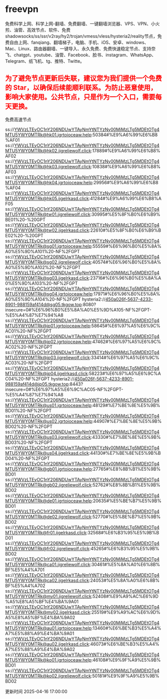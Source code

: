 # freevpn

免费科学上网、科学上网-翻墙、免费翻墙、一键翻墙浏览器、VPS、VPN、小火煎、油管、高效节点、软件、免费shadowsocks/ss/ssr/v2ray/hy2/trojan/vmess/vless/hysteria2/reality节点，免费自由上网、fanqiang、翻墙梯子，电脑、手机、iOS、安卓、windows、Mac、Linux、路由器翻墙、一键导入、永久免费、免费快速稳定节点、支持奈飞、chatgpt、youtube、油管、Facebook、脸书、instagram、WhatsApp、Telegram、纸飞机、tg、推特、Twitte。

## <font color="red">为了避免节点更新后失联，建议您为我们提供一个免费的 Star，以确保后续能顺利联系。为防止恶意使用，影响大家使用。公共节点，只是作为一个入口，需要每天更换。</font>

免费高速节点

ss://YWVzLTEyOC1nY206NDUwYTAyNmYtNTYzNy00MjMzLTg5MDEtOTg4MTU5YWY0MTRk@hk01.jgrtoioceaw.help:50384#%E9%A6%99%E6%B8%AF01
ss://YWVzLTEyOC1nY206NDUwYTAyNmYtNTYzNy00MjMzLTg5MDEtOTg4MTU5YWY0MTRk@hk02.jigreliewolf.click:17889#%E9%A6%99%E6%B8%AF02
ss://YWVzLTEyOC1nY206NDUwYTAyNmYtNTYzNy00MjMzLTg5MDEtOTg4MTU5YWY0MTRk@hk03.jigreliewolf.click:10838#%E9%A6%99%E6%B8%AF03
ss://YWVzLTEyOC1nY206NDUwYTAyNmYtNTYzNy00MjMzLTg5MDEtOTg4MTU5YWY0MTRk@hk04.jgrtoioceaw.help:29956#%E9%A6%99%E6%B8%AF04
ss://YWVzLTEyOC1nY206NDUwYTAyNmYtNTYzNy00MjMzLTg5MDEtOTg4MTU5YWY0MTRk@hk05.ijgelrkasd.click:41284#%E9%A6%99%E6%B8%AF05
ss://YWVzLTEyOC1nY206NDUwYTAyNmYtNTYzNy00MjMzLTg5MDEtOTg4MTU5YWY0MTRk@tw01.jigreliewolf.click:30995#%E5%8F%B0%E6%B9%BE01%20-%20GPT
ss://YWVzLTEyOC1nY206NDUwYTAyNmYtNTYzNy00MjMzLTg5MDEtOTg4MTU5YWY0MTRk@tw02.ijgelrkasd.click:22610#%E5%8F%B0%E6%B9%BE02%20-%20GPT
ss://YWVzLTEyOC1nY206NDUwYTAyNmYtNTYzNy00MjMzLTg5MDEtOTg4MTU5YWY0MTRk@sg01.jgrtoioceaw.help:55559#%E6%96%B0%E5%8A%A0%E5%9D%A101%20-NF%2FGPT
ss://YWVzLTEyOC1nY206NDUwYTAyNmYtNTYzNy00MjMzLTg5MDEtOTg4MTU5YWY0MTRk@sg02.jigreliewolf.click:40574#%E6%96%B0%E5%8A%A0%E5%9D%A102%20-NF%2FGPT
ss://YWVzLTEyOC1nY206NDUwYTAyNmYtNTYzNy00MjMzLTg5MDEtOTg4MTU5YWY0MTRk@sg03.ijgelrkasd.click:23716#%E6%96%B0%E5%8A%A0%E5%9D%A103%20-NF%2FGPT
ss://YWVzLTEyOC1nY206NDUwYTAyNmYtNTYzNy00MjMzLTg5MDEtOTg4MTU5YWY0MTRk@sg04.jgrtoioceaw.help:17971#%E6%96%B0%E5%8A%A0%E5%9D%A104%20-NF%2FGPT
hysteria2://450a026f-5637-4233-8901-988159af414d@sg05.tkgow.top:8080?insecure=0#%E6%96%B0%E5%8A%A0%E5%9D%A105-NF%2FGPT-%E5%A4%87%E7%94%A8
ss://YWVzLTEyOC1nY206NDUwYTAyNmYtNTYzNy00MjMzLTg5MDEtOTg4MTU5YWY0MTRk@jp01.jgrtoioceaw.help:58645#%E6%97%A5%E6%9C%AC01%20-NF%2FGPT
ss://YWVzLTEyOC1nY206NDUwYTAyNmYtNTYzNy00MjMzLTg5MDEtOTg4MTU5YWY0MTRk@jp02.jgrtoioceaw.help:47462#%E6%97%A5%E6%9C%AC02%20-NF%2FGPT
ss://YWVzLTEyOC1nY206NDUwYTAyNmYtNTYzNy00MjMzLTg5MDEtOTg4MTU5YWY0MTRk@jp03.jigreliewolf.click:33414#%E6%97%A5%E6%9C%AC03%20-NF%2FGPT
ss://YWVzLTEyOC1nY206NDUwYTAyNmYtNTYzNy00MjMzLTg5MDEtOTg4MTU5YWY0MTRk@jp04.ijgelrkasd.click:58223#%E6%97%A5%E6%9C%AC04%20-NF%2FGPT
hysteria2://450a026f-5637-4233-8901-988159af414d@jp05.tkgow.top:8443?insecure=0#%E6%97%A5%E6%9C%AC05-NF%2FGPT-%E5%A4%87%E7%94%A8
ss://YWVzLTEyOC1nY206NDUwYTAyNmYtNTYzNy00MjMzLTg5MDEtOTg4MTU5YWY0MTRk@us01.jgrtoioceaw.help:48129#%E7%BE%8E%E5%9B%BD01%20-NF%2FGPT
ss://YWVzLTEyOC1nY206NDUwYTAyNmYtNTYzNy00MjMzLTg5MDEtOTg4MTU5YWY0MTRk@us02.jgrtoioceaw.help:44907#%E7%BE%8E%E5%9B%BD02%20-NF%2FGPT
ss://YWVzLTEyOC1nY206NDUwYTAyNmYtNTYzNy00MjMzLTg5MDEtOTg4MTU5YWY0MTRk@us03.jigreliewolf.click:43330#%E7%BE%8E%E5%9B%BD03%20-NF%2FGPT
ss://YWVzLTEyOC1nY206NDUwYTAyNmYtNTYzNy00MjMzLTg5MDEtOTg4MTU5YWY0MTRk@us04.ijgelrkasd.click:44130#%E7%BE%8E%E5%9B%BD04%20-NF%2FGPT
ss://YWVzLTEyOC1nY206NDUwYTAyNmYtNTYzNy00MjMzLTg5MDEtOTg4MTU5YWY0MTRk@gb01.jgrtoioceaw.help:27765#%E8%8B%B1%E5%9B%BD01
ss://YWVzLTEyOC1nY206NDUwYTAyNmYtNTYzNy00MjMzLTg5MDEtOTg4MTU5YWY0MTRk@gb02.jigreliewolf.click:52762#%E8%8B%B1%E5%9B%BD02
ss://YWVzLTEyOC1nY206NDUwYTAyNmYtNTYzNy00MjMzLTg5MDEtOTg4MTU5YWY0MTRk@de01.jgrtoioceaw.help:20635#%E5%BE%B7%E5%9B%BD01
ss://YWVzLTEyOC1nY206NDUwYTAyNmYtNTYzNy00MjMzLTg5MDEtOTg4MTU5YWY0MTRk@de02.jigreliewolf.click:52770#%E5%BE%B7%E5%9B%BD02
ss://YWVzLTEyOC1nY206NDUwYTAyNmYtNTYzNy00MjMzLTg5MDEtOTg4MTU5YWY0MTRk@fr01.ijgelrkasd.click:32568#%E6%B3%95%E5%9B%BD01
ss://YWVzLTEyOC1nY206NDUwYTAyNmYtNTYzNy00MjMzLTg5MDEtOTg4MTU5YWY0MTRk@fr02.jigreliewolf.click:45265#%E6%B3%95%E5%9B%BD02
ss://YWVzLTEyOC1nY206NDUwYTAyNmYtNTYzNy00MjMzLTg5MDEtOTg4MTU5YWY0MTRk@ca01.jigreliewolf.click:30461#%E5%8A%A0%E6%8B%BF%E5%A4%A701
ss://YWVzLTEyOC1nY206NDUwYTAyNmYtNTYzNy00MjMzLTg5MDEtOTg4MTU5YWY0MTRk@ca02.ijgelrkasd.click:24053#%E5%8A%A0%E6%8B%BF%E5%A4%A702
ss://YWVzLTEyOC1nY206NDUwYTAyNmYtNTYzNy00MjMzLTg5MDEtOTg4MTU5YWY0MTRk@my01.jigreliewolf.click:52408#%E9%A9%AC%E6%9D%A5%E8%A5%BF%E4%BA%9A01
ss://YWVzLTEyOC1nY206NDUwYTAyNmYtNTYzNy00MjMzLTg5MDEtOTg4MTU5YWY0MTRk@my02.ijgelrkasd.click:25519#%E9%A9%AC%E6%9D%A5%E8%A5%BF%E4%BA%9A02
ss://YWVzLTEyOC1nY206NDUwYTAyNmYtNTYzNy00MjMzLTg5MDEtOTg4MTU5YWY0MTRk@au01.jgrtoioceaw.help:13460#%E6%BE%B3%E5%A4%A7%E5%88%A9%E4%BA%9A01
ss://YWVzLTEyOC1nY206NDUwYTAyNmYtNTYzNy00MjMzLTg5MDEtOTg4MTU5YWY0MTRk@au02.ijgelrkasd.click:46073#%E6%BE%B3%E5%A4%A7%E5%88%A9%E4%BA%9A02
ss://YWVzLTEyOC1nY206NDUwYTAyNmYtNTYzNy00MjMzLTg5MDEtOTg4MTU5YWY0MTRk@ko01.jgrtoioceaw.help:46108#%E9%9F%A9%E5%9B%BD01
ss://YWVzLTEyOC1nY206NDUwYTAyNmYtNTYzNy00MjMzLTg5MDEtOTg4MTU5YWY0MTRk@ko02.jigreliewolf.click:50181#%E9%9F%A9%E5%9B%BD02


更新时间 2025-04-16 17:00:00